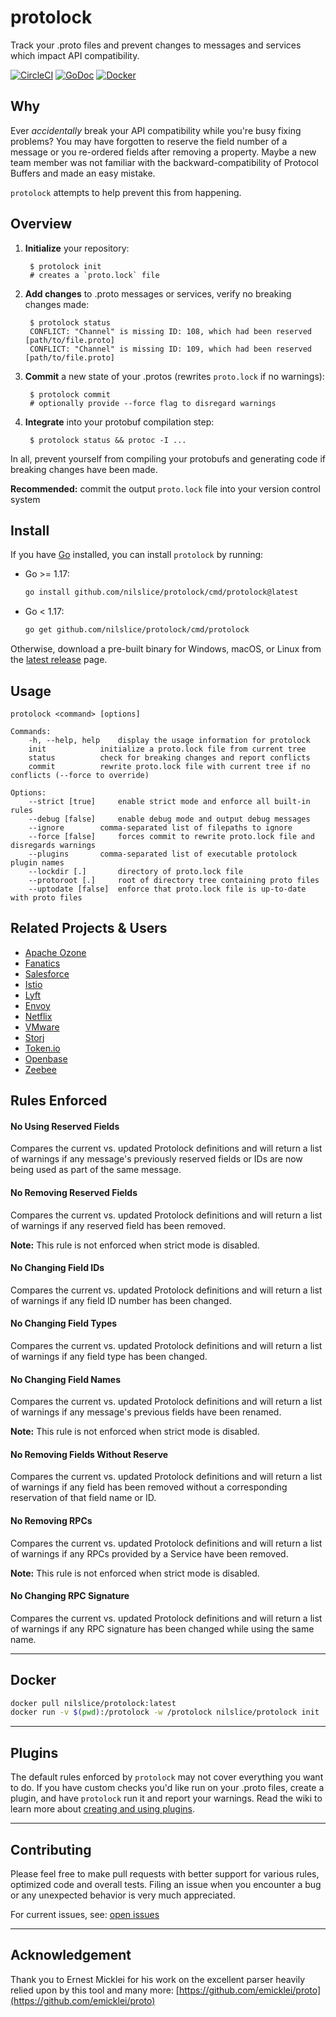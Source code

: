 # protolock

Track your .proto files and prevent changes to messages and services which impact API compatibility.

[![CircleCI](https://circleci.com/gh/nilslice/protolock/tree/master.svg?style=svg)](https://circleci.com/gh/nilslice/protolock/tree/master)
[![GoDoc](https://img.shields.io/badge/godoc-reference-blue.svg?style=flat)](https://godoc.org/github.com/nilslice/protolock)
[![Docker](https://img.shields.io/docker/cloud/build/nilslice/protolock.svg)](https://hub.docker.com/r/nilslice/protolock)
## Why

Ever _accidentally_ break your API compatibility while you're busy fixing problems? You may have forgotten to reserve the field number of a message or you re-ordered fields after removing a property. Maybe a new team member was not familiar with the backward-compatibility of Protocol Buffers and made an easy mistake.

`protolock` attempts to help prevent this from happening.

## Overview

1. **Initialize** your repository: 

        $ protolock init
        # creates a `proto.lock` file

3. **Add changes** to .proto messages or services, verify no breaking changes made: 

        $ protolock status
        CONFLICT: "Channel" is missing ID: 108, which had been reserved [path/to/file.proto]
        CONFLICT: "Channel" is missing ID: 109, which had been reserved [path/to/file.proto]

2. **Commit** a new state of your .protos (rewrites `proto.lock` if no warnings): 

        $ protolock commit
        # optionally provide --force flag to disregard warnings

4. **Integrate** into your protobuf compilation step: 

        $ protolock status && protoc -I ...

In all, prevent yourself from compiling your protobufs and generating code if breaking changes have been made.

**Recommended:** commit the output `proto.lock` file into your version control system

## Install
If you have [Go](https://golang.org) installed, you can install `protolock` by running:

- Go >= 1.17:

	```bash
	go install github.com/nilslice/protolock/cmd/protolock@latest
	```

- Go < 1.17:

	```bash
	go get github.com/nilslice/protolock/cmd/protolock
	```

Otherwise, download a pre-built binary for Windows, macOS, or Linux from the [latest release](https://github.com/nilslice/protolock/releases/latest) page.

## Usage
```
protolock <command> [options]

Commands:
	-h, --help, help	display the usage information for protolock
	init			initialize a proto.lock file from current tree
	status			check for breaking changes and report conflicts
	commit			rewrite proto.lock file with current tree if no conflicts (--force to override)

Options:
	--strict [true]		enable strict mode and enforce all built-in rules
	--debug	[false]		enable debug mode and output debug messages
	--ignore 		comma-separated list of filepaths to ignore
	--force [false]		forces commit to rewrite proto.lock file and disregards warnings
	--plugins 		comma-separated list of executable protolock plugin names
	--lockdir [.]		directory of proto.lock file
	--protoroot [.]		root of directory tree containing proto files
	--uptodate [false]	enforce that proto.lock file is up-to-date with proto files
```

## Related Projects & Users
- [Apache Ozone](https://github.com/apache/ozone)
- [Fanatics](https://github.com/fanatics)
- [Salesforce](https://github.com/salesforce/proto-backwards-compat-maven-plugin)
- [Istio](https://github.com/istio/api)
- [Lyft](https://github.com/lyft)
- [Envoy](https://github.com/envoyproxy)
- [Netflix](https://github.com/Netflix)
- [VMware](https://github.com/vmware/hamlet)
- [Storj](https://github.com/storj/storj)
- [Token.io](https://github.com/tokenio/merchant-proxy)
- [Openbase](https://github.com/openbase/type)
- [Zeebee](https://github.com/zeebe-io/zeebe)

## Rules Enforced

#### No Using Reserved Fields
Compares the current vs. updated Protolock definitions and will return a list of 
warnings if any message's previously reserved fields or IDs are now being used 
as part of the same message.

#### No Removing Reserved Fields
Compares the current vs. updated Protolock definitions and will return a list of 
warnings if any reserved field has been removed. 

**Note:** This rule is not enforced when strict mode is disabled. 


#### No Changing Field IDs
Compares the current vs. updated Protolock definitions and will return a list of 
warnings if any field ID number has been changed.


#### No Changing Field Types
Compares the current vs. updated Protolock definitions and will return a list of 
warnings if any field type has been changed.


#### No Changing Field Names
Compares the current vs. updated Protolock definitions and will return a list of 
warnings if any message's previous fields have been renamed. 

**Note:** This rule is not enforced when strict mode is disabled. 

#### No Removing Fields Without Reserve
Compares the current vs. updated Protolock definitions and will return a list of 
warnings if any field has been removed without a corresponding reservation of 
that field name or ID.

#### No Removing RPCs
Compares the current vs. updated Protolock definitions and will return a list of 
warnings if any RPCs provided by a Service have been removed. 

**Note:** This rule is not enforced when strict mode is disabled. 

#### No Changing RPC Signature
Compares the current vs. updated Protolock definitions and will return a list of 
warnings if any RPC signature has been changed while using the same name.

---

## Docker 

```sh
docker pull nilslice/protolock:latest
docker run -v $(pwd):/protolock -w /protolock nilslice/protolock init
```

---

## Plugins
The default rules enforced by `protolock` may not cover everything you want to 
do. If you have custom checks you'd like run on your .proto files, create a 
plugin, and have `protolock` run it and report your warnings. Read the wiki to 
learn more about [creating and using plugins](https://github.com/nilslice/protolock/wiki/Plugins).

---

## Contributing
Please feel free to make pull requests with better support for various rules, 
optimized code and overall tests. Filing an issue when you encounter a bug or
any unexpected behavior is very much appreciated. 

For current issues, see: [open issues](https://github.com/nilslice/protolock/issues)

---

## Acknowledgement

Thank you to Ernest Micklei for his work on the excellent parser heavily relied upon by this tool and many more: [https://github.com/emicklei/proto](https://github.com/emicklei/proto)
